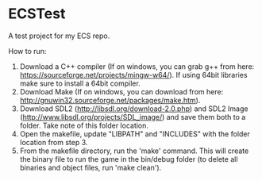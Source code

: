 # ECSTest
A test project for my ECS repo.

How to run:
1. Download a C++ compiler (If on windows, you can grab g++ from here: https://sourceforge.net/projects/mingw-w64/). If using 64bit libraries make sure to install a 64bit compiler. 
2. Download Make (If on windows, you can download from here: http://gnuwin32.sourceforge.net/packages/make.htm).
3. Download SDL2 (http://libsdl.org/download-2.0.php) and SDL2 Image (http://www.libsdl.org/projects/SDL_image/) and save them both to a folder. Take note of this folder location.
4. Open the makefile, update "LIBPATH" and "INCLUDES" with the folder location from step 3.
5. From the makefile directory, run the 'make' command. This will create the binary file to run the game in the bin/debug folder (to delete all binaries and object files, run 'make clean').